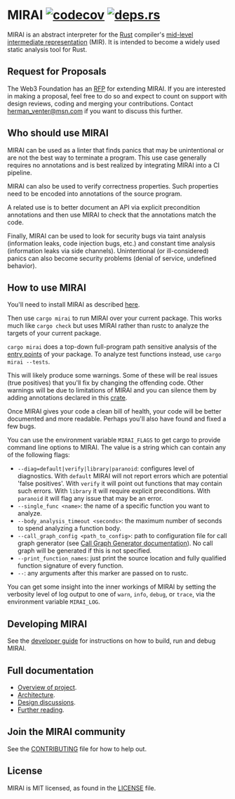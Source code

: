 # MIRAI [![codecov](https://codecov.io/gh/facebookexperimental/MIRAI/branch/main/graph/badge.svg?token=q4jzL09Ahl)](https://codecov.io/gh/facebookexperimental/MIRAI) [![deps.rs](https://deps.rs/repo/github/facebookexperimental/MIRAI/status.svg)](https://deps.rs/repo/github/facebookexperimental/MIRAI)
MIRAI is an abstract interpreter for the [Rust](https://www.rust-lang.org/) compiler's [mid-level intermediate
representation](https://github.com/rust-lang/rfcs/blob/master/text/1211-mir.md) (MIR).
It is intended to become a widely used static analysis tool for Rust.

## Request for Proposals

The Web3 Foundation has an 
[RFP](https://github.com/w3f/Grants-Program/blob/master/docs/RFPs/Open/Static-Analysis-for-Runtime-Pallets.md) 
for extending MIRAI. If you are interested in making a proposal, feel free to do so and expect to count on support
with design reviews, coding and merging your contributions. Contact herman_venter@msn.com if you want to discuss this
further.

## Who should use MIRAI

MIRAI can be used as a linter that finds panics that may be unintentional or are not the best way to terminate a
program. This use case generally requires no annotations and is best realized by integrating MIRAI into a CI pipeline.

MIRAI can also be used to verify correctness properties. Such properties need to be encoded into annotations of the
source program.

A related use is to better document an API via explicit precondition annotations and then use MIRAI to check that 
the annotations match the code.

Finally, MIRAI can be used to look for security bugs via taint analysis (information leaks, code injection bugs, etc.)
and constant time analysis (information leaks via side channels). Unintentional (or ill-considered) panics can also
become security problems (denial of service, undefined behavior).

## How to use MIRAI

You'll need to install MIRAI as described 
[here](https://github.com/facebookexperimental/MIRAI/blob/main/documentation/InstallationGuide.md).

Then use `cargo mirai` to run MIRAI over your current package. This works much like `cargo check` but uses MIRAI rather
than rustc to analyze the targets of your current package.

`cargo mirai` does a top-down full-program path sensitive analysis of the 
[entry points](https://github.com/facebookexperimental/MIRAI/blob/main/documentation/Overview.md#entry-points) of your 
package. To analyze test functions instead, use `cargo mirai --tests`.

This will likely produce some warnings. Some of these will be real issues (true positives) that you'll fix by changing
the offending code. Other warnings will be due to limitations of MIRAI and you can silence them by adding annotations
declared in this [crate](https://crates.io/crates/mirai-annotations).

Once MIRAI gives your code a clean bill of health, your code will be better documented and more readable. Perhaps you'll 
also have found and fixed a few bugs.

You can use the environment variable `MIRAI_FLAGS` to get cargo to provide command line options to MIRAI. The value is a
string which can contain any of the following flags:

- `--diag=default|verify|library|paranoid`: configures level of diagnostics. With `default` MIRAI
   will not report errors which are potential 'false positives'. With `verify` it will point out
   functions that may contain such errors. With `library` it will require explicit preconditions.
   With `paranoid` it will flag any issue that may be an error.
- `--single_func <name>`: the name of a specific function you want to analyze.
- `--body_analysis_timeout <seconds>`: the maximum number of seconds to spend analyzing a function body.
- `--call_graph_config <path_to_config>`: path to configuration file for call graph generator (see [Call Graph Generator documentation](documentation/CallGraph.md)). No call graph will be generated if this is not specified.
- `--print_function_names`: just print the source location and fully qualified function signature of every function.
- `--`: any arguments after this marker are passed on to rustc.

You can get some insight into the inner workings of MIRAI by setting the verbosity level of log output to one of 
`warn`, `info`, `debug`, or `trace`, via the environment variable `MIRAI_LOG`.

## Developing MIRAI
See the [developer guide](https://github.com/facebookexperimental/MIRAI/blob/main/documentation//DeveloperGuide.md)
for instructions on how to build, run and debug MIRAI.

## Full documentation
* [Overview of project](https://github.com/facebookexperimental/MIRAI/blob/main/documentation/Overview.md).
* [Architecture](https://github.com/facebookexperimental/MIRAI/blob/main/documentation/Architecture.md).
* [Design discussions](https://github.com/facebookexperimental/MIRAI/blob/main/documentation/DesignDiscussions.md).
* [Further reading](https://github.com/facebookexperimental/MIRAI/blob/main/documentation/FurtherReading.md).

## Join the MIRAI community
<!-- * Website:
* Facebook page:
* Mailing list
* irc:  -->
See the [CONTRIBUTING](https://github.com/facebookexperimental/MIRAI/blob/main/CONTRIBUTING.md) file for how to help out.

## License
MIRAI is MIT licensed, as found in the [LICENSE](https://github.com/facebookexperimental/MIRAI/blob/main/LICENSE) file.
